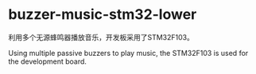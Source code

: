 # buzzer-music-stm32-lower
利用多个无源蜂鸣器播放音乐，开发板采用了STM32F103。

Using multiple passive buzzers to play music, the STM32F103 is used for the development board.

